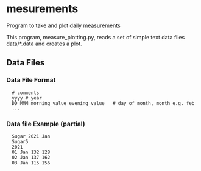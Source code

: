 # mesurements
Program to take and plot daily measurements

This program, measure_plotting.py, reads a set of simple text data files data/*.data and creates a plot.

## Data Files
### Data File Format
```
  # comments
  yyyy # year
  DD MMM morning_value evening_value   # day of month, month e.g. feb
  ...
```

### Data file Example (partial)
```
  Sugar 2021 Jan
  Sugar5
  2021
  01 Jan 132 128
  02 Jan 137 162
  03 Jan 115 156
```
